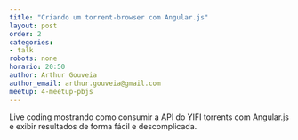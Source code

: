 ```yaml
---
title: "Criando um torrent-browser com Angular.js"
layout: post
order: 2
categories:
- talk
robots: none
horario: 20:50
author: Arthur Gouveia
author_email: arthur.gouveia@gmail.com
meetup: 4-meetup-pbjs
---
```


Live coding mostrando como consumir a API do YIFI torrents com Angular.js e exibir resultados de forma fácil e descomplicada.
